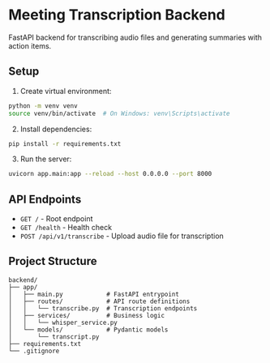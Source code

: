 # Meeting Transcription Backend

FastAPI backend for transcribing audio files and generating summaries with action items.

## Setup

1. Create virtual environment:
```bash
python -m venv venv
source venv/bin/activate  # On Windows: venv\Scripts\activate
```

2. Install dependencies:
```bash
pip install -r requirements.txt
```

3. Run the server:
```bash
uvicorn app.main:app --reload --host 0.0.0.0 --port 8000
```

## API Endpoints

- `GET /` - Root endpoint
- `GET /health` - Health check
- `POST /api/v1/transcribe` - Upload audio file for transcription

## Project Structure

```
backend/
├── app/
│   ├── main.py            # FastAPI entrypoint
│   ├── routes/            # API route definitions
│   │   └── transcribe.py  # Transcription endpoints
│   ├── services/          # Business logic
│   │   └── whisper_service.py
│   └── models/            # Pydantic models
│       └── transcript.py
├── requirements.txt
└── .gitignore
```